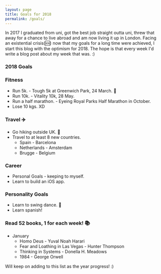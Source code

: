 ```yaml
---
layout: page
title: Goals for 2018
permalink: /goals/
---
```


In 2017 I graduated from uni, got the best job straight outta uni, threw that away for a chance to live abroad and am now living it up in London.
Facing an existential crisis(:sos:) now that my goals for a long time were achieved, I start this blog with the optimism for 2018.
The hope is that every week I'd write a blog post about my week that was. :)

### 2018 Goals

### Fitness
* Run 5k. - Tough 5k at Greenwich Park, 24 March. :runner:
* Run 10k. - Vitality 10k, 28 May.
* Run a half marathon. - Eyeing Royal Parks Half Marathon in October.
* Lose 10 kgs. XD

### Travel :airplane:
* Go hiking outside UK. :sunrise_over_mountains:
* Travel to at least 8 new countries.
	* Spain - Barcelona
	* Netherlands - Amsterdam 
	* Brugge - Belgium

### Career
* Personal Goals - keeping to myself.
* Learn to build an iOS app. 

### Personality Goals
* Learn to swing dance. :dancer:
* Learn spanish!

### Read 52 books, 1 for each week! :books:

* January
	* Homo Deus - Yuval Noah Harari
	* Fear and Loathing in Las Vegas - Hunter Thompson
	* Thinking in Systems - Donella H. Meadows
	* 1984 - George Orwell 

Will keep on adding to this list as the year progress! :)
